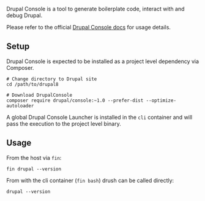 Drupal Console is a tool to generate boilerplate code, interact with and debug Drupal.

Please refer to the official [Drupal Console docs](https://docs.drupalconsole.com/en/index.html) for usage details.

## Setup

Drupal Console is expected to be installed as a project level dependency via Composer.

```
# Change directory to Drupal site
cd /path/to/drupal8

# Download DrupalConsole
composer require drupal/console:~1.0 --prefer-dist --optimize-autoloader
```

A global Drupal Console Launcher is installed in the `cli` container and will pass the execution to the project level binary.

## Usage 

From the host via `fin`:

```
fin drupal --version
```

From with the cli container (`fin bash`) drush can be called directly:

```
drupal --version
```
